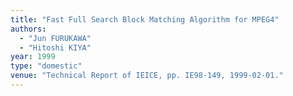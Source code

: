 ```yaml
---
title: "Fast Full Search Block Matching Algorithm for MPEG4"
authors:
  - "Jun FURUKAWA"
  - "Hitoshi KIYA"
year: 1999
type: "domestic"
venue: "Technical Report of IEICE, pp. IE98-149, 1999-02-01."
---
```

